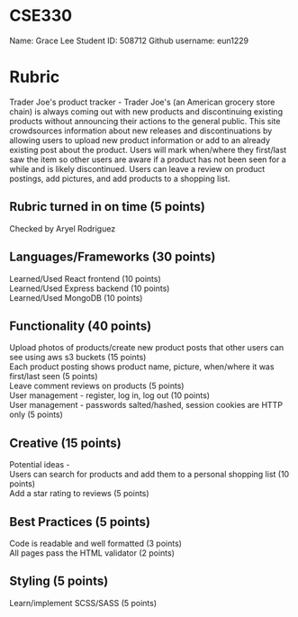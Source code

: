 # CSE330

Name: Grace Lee
Student ID: 508712
Github username: eun1229

# Rubric

Trader Joe's product tracker - Trader Joe's (an American grocery store chain) is always coming out with new products and discontinuing existing products without announcing their actions to the general public. This site crowdsources information about new releases and discontinuations by allowing users to upload new product information or add to an already existing post about the product. Users will mark when/where they first/last saw the item so other users are aware if a product has not been seen for a while and is likely discontinued. Users can leave a review on product postings, add pictures, and add products to a shopping list.

## Rubric turned in on time (5 points)

Checked by Aryel Rodriguez

## Languages/Frameworks (30 points)

Learned/Used React frontend (10 points)<br>
Learned/Used Express backend (10 points)<br>
Learned/Used MongoDB (10 points)<br>

## Functionality (40 points)

Upload photos of products/create new product posts that other users can see using aws s3 buckets (15 points)<br>
Each product posting shows product name, picture, when/where it was first/last seen (5 points)<br>
Leave comment reviews on products (5 points)<br>
User management - register, log in, log out (10 points)<br>
User management - passwords salted/hashed, session cookies are HTTP only (5 points)<br>

## Creative (15 points)

Potential ideas - <br>
Users can search for products and add them to a personal shopping list (10 points)<br>
Add a star rating to reviews (5 points)<br>

## Best Practices (5 points)

Code is readable and well formatted (3 points)<br>
All pages pass the HTML validator (2 points)<br>

## Styling (5 points)

Learn/implement SCSS/SASS (5 points)<br>

